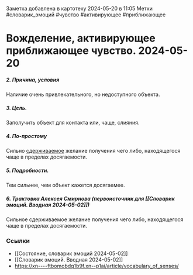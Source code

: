 Заметка добавлена в картотеку 2024-05-20 в 11:05
Метки #словарик_эмоций #чувство #активирующее #приближающее 

#  Вожделение, активирующее приближающее чувство. 2024-05-20

##### 2. Причина, условия
Наличие очень привлекательного, но недоступного объекта.
##### 3. Цель.
Заполучить объект для контакта или, чаще, слияния.
##### 4. По-простому
Сильно <u>сдерживаемое</u> желание получения чего либо, находящегося чаще в пределах досягаемости.
##### 5. Подробности.
Тем сильнее, чем объект кажется досягаемее.
##### 6. Трактовка Алексея Смирнова (первоисточник для [[Словарик эмоций. Вводная 2024-05-02]])
Сильное сдерживаемое желание получения чего либо, находящегося чаще в пределах досягаемости.


### Ссылки
- [[Состояние, словарик эмоций 2024-05-02]]
- [[Словарик эмоций. Вводная 2024-05-02]]
- https://xn----ftbomobdq1b9f.xn--p1ai/article/vocabulary_of_senses/





